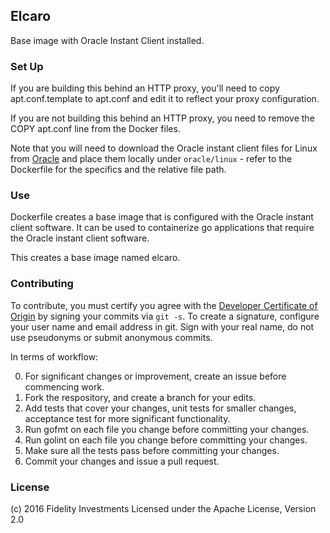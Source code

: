 ## Elcaro

Base image with Oracle Instant Client installed.

### Set Up

If you are building this behind an HTTP proxy, you'll need to copy 
apt.conf.template to apt.conf and edit it to reflect your proxy configuration.

If you are not building this behind an HTTP proxy, you need to remove the 
COPY apt.conf line from the Docker files.

Note that you will need to download the Oracle instant client files for
Linux from [Oracle](http://www.oracle.com/technetwork/topics/linuxx86-64soft-092277.html)
and place them locally under `oracle/linux` - refer to the Dockerfile 
for the specifics and the relative file path.

### Use

Dockerfile creates a base image that is configured with the Oracle instant
client software. It can be used to containerize go applications that require
the Oracle instant client software.

This creates a base image named elcaro.

### Contributing

To contribute, you must certify you agree with the [Developer Certificate of Origin](http://developercertificate.org/)
by signing your commits via `git -s`. To create a signature, configure your user name and email address in git.
Sign with your real name, do not use pseudonyms or submit anonymous commits.


In terms of workflow:

0. For significant changes or improvement, create an issue before commencing work.
1. Fork the respository, and create a branch for your edits.
2. Add tests that cover your changes, unit tests for smaller changes, acceptance test
for more significant functionality.
3. Run gofmt on each file you change before committing your changes.
4. Run golint on each file you change before committing your changes.
5. Make sure all the tests pass before committing your changes.
6. Commit your changes and issue a pull request.

### License

(c) 2016 Fidelity Investments
Licensed under the Apache License, Version 2.0
